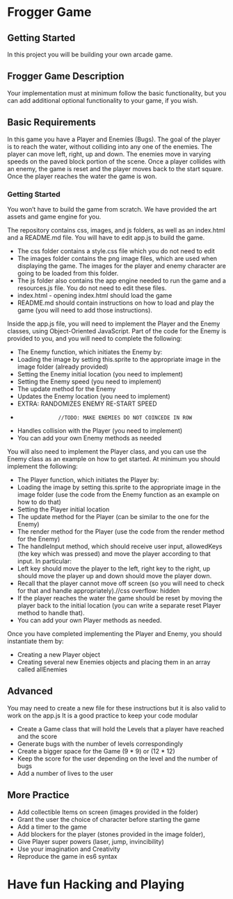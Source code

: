 # Frogger Game

## Getting Started
In this project you will be building your own arcade game. 
  
## Frogger Game Description
Your implementation must at minimum follow the basic functionality, but you can add additional optional functionality to your game, if you wish.

## Basic Requirements
In this game you have a Player and Enemies (Bugs). The goal of the player is to reach the water, without colliding into any one of the enemies.
The player can move left, right, up and down. 
The enemies move in varying speeds on the paved block portion of the scene. 
Once a player collides with an enemy, the game is reset and the player moves back to the start square.
Once the player reaches the water the game is won.

### Getting Started
   You won’t have to build the game from scratch. We have provided the art assets and game engine for you. 
   
   The repository contains css, images, and js folders, as well as an index.html and a README.md file. You will have to edit app.js to build the game. 
   
   *	The css folder contains a style.css file which you do not need to edit
   *	The images folder contains the png image files, which are used when displaying the game. The images for the player and enemy character are going to be loaded from this folder.
   *	The js folder also contains the app engine needed to run the game and a resources.js file. You do not need to edit these files. 
   *	index.html - opening index.html should load the game
   *	README.md should contain instructions on how to load and play the game (you will need to add those instructions).
   
   
   Inside the app.js file, you will need to implement the Player and the Enemy classes, using Object-Oriented JavaScript. Part of the code for the Enemy is provided to you, and you will need to complete the following:
   *	The Enemy function, which initiates the Enemy by:
   *	Loading the image by setting this.sprite to the appropriate image in the image folder (already provided)
   *	Setting the Enemy initial location (you need to implement)
   *	Setting the Enemy speed (you need to implement)
   *	The update method for the Enemy
   *	Updates the Enemy location (you need to implement)
   *	EXTRA: RANDOMIZES ENEMY RE-START SPEED
   *	              //TODO: MAKE ENEMIES DO NOT COINCEDE IN ROW 
   *	Handles collision with the Player (you need to implement)	
   *	You can add your own Enemy methods as needed
   
   You will also need to implement the Player class, and you can use the Enemy class as an example on how to get started. At minimum you should implement the following:
   *	The Player function, which initiates the Player by:
   *	Loading the image by setting this.sprite to the appropriate image in the image folder (use the code from the Enemy function as an example on how to do that)
   *	Setting the Player initial location 
   *	The update method for the Player (can be similar to the one for the Enemy)
   *	The render method for the Player (use the code from the render method for the Enemy)
   *	The handleInput method, which should receive user input, allowedKeys (the key which was pressed) and move the player according to that input. In particular:
   *	Left key should move the player to the left, right key to the right, up should move the player up and down should move the player down.
   *	Recall that the player cannot move off screen (so you will need to check for that and handle appropriately).//css overflow: hidden
   *	If the player reaches the water the game should be reset by moving the player back to the initial location (you can write a separate reset Player method to handle that).
   *	You can add your own Player methods as needed.
   
   Once you have completed implementing the Player and Enemy, you should instantiate them by:
   *	Creating a new Player object
   *	Creating several new Enemies objects and placing them in an array called allEnemies

## Advanced

You may need to create a new file for these instructions but it is also valid to work on the app.js
It is a good practice to keep your code modular
* Create a Game class that will hold the Levels that a player have reached and the score
* Generate bugs with the number of levels correspondingly
* Create a bigger space for the Game (9 * 9) or (12 * 12)
* Keep the score for the user depending on the level and the number of bugs
* Add a number of lives to the user

## More Practice
* Add collectible Items on screen (images provided in the folder)
* Grant the user the choice of character before starting the game
* Add a timer to the game
* Add blockers for the player (stones provided in the image folder),
* Give Player super powers (laser, jump, invincibility)
* Use your imagination and Creativity
* Reproduce the game in es6 syntax

# Have fun Hacking and Playing